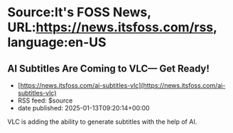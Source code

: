 # Source:It's FOSS News, URL:https://news.itsfoss.com/rss, language:en-US

## AI Subtitles Are Coming to VLC— Get Ready!
 - [https://news.itsfoss.com/ai-subtitles-vlc](https://news.itsfoss.com/ai-subtitles-vlc)
 - RSS feed: $source
 - date published: 2025-01-13T09:20:14+00:00

VLC is adding the ability to generate subtitles with the help of AI.

